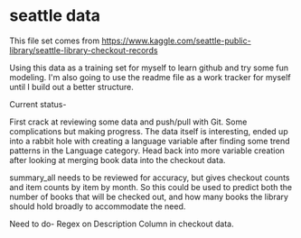 # seattle data
This file set comes from https://www.kaggle.com/seattle-public-library/seattle-library-checkout-records

Using this data as a training set for myself to learn github and try some fun modeling. I'm also going to use the readme file as a work tracker for myself until I build out a better structure.

Current status-

First crack at reviewing some data and push/pull with Git. Some complications but making progress. The data itself is interesting, ended up into a rabbit hole with creating a language variable after finding some trend patterns in the Language category. Head back into more variable creation after looking at merging book data into the checkout data.

summary_all needs to be reviewed for accuracy, but gives checkout counts and item counts by item by month. So this could be used to predict both the number of books that will be checked out, and how many books the library should hold broadly to accommodate the need.

Need to do-
Regex on Description Column in checkout data.